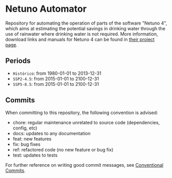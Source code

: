 # Netuno Automator

Repository for automating the operation of parts of the software "Netuno 4", which aims at estimating the potential savings in drinking water through the use of rainwater where drinking water is not required. More information, download links and manuals for Netuno 4 can be found in [their project page](https://labeee.ufsc.br/downloads/softwares/netuno).


## Periods

* `Histórico`: from 1980-01-01 to 2013-12-31
* `SSP2-4.5`: from 2015-01-01 to 2100-12-31
* `SSP5-8.5`: from 2015-01-01 to 2100-12-31

## Commits

When committing to this repository, the following convention is advised:

* chore: regular maintenance unrelated to source code (dependencies, config, etc)
* docs: updates to any documentation
* feat: new features
* fix: bug fixes
* ref: refactored code (no new feature or bug fix)
* test: updates to tests

For further reference on writing good commit messages, see [Conventional Commits](https://www.conventionalcommits.org).
